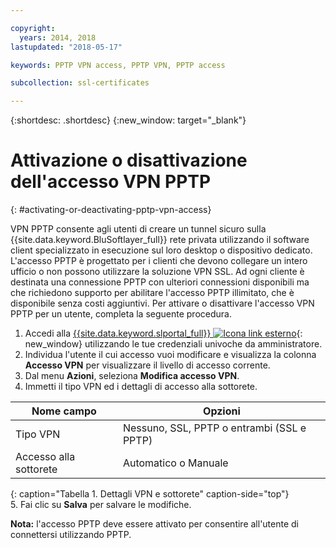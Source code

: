 ```yaml
---

copyright:
  years: 2014, 2018
lastupdated: "2018-05-17"

keywords: PPTP VPN access, PPTP VPN, PPTP access

subcollection: ssl-certificates

---
```


{:shortdesc: .shortdesc}
{:new_window: target="_blank"}

# Attivazione o disattivazione dell'accesso VPN PPTP
{: #activating-or-deactivating-pptp-vpn-access}

VPN PPTP consente agli utenti di creare un tunnel sicuro sulla {{site.data.keyword.BluSoftlayer_full}} rete privata utilizzando il software client specializzato in esecuzione sul loro desktop o dispositivo dedicato. L'accesso PPTP è progettato per i clienti che devono collegare un intero ufficio o non possono utilizzare la soluzione VPN SSL. Ad ogni cliente è destinata una connessione PPTP con ulteriori connessioni disponibili ma che richiedono supporto per abilitare l'accesso PPTP illimitato, che è disponibile senza costi aggiuntivi. Per attivare o disattivare l'accesso VPN PPTP per un utente, completa la seguente procedura.

1. Accedi alla [{{site.data.keyword.slportal_full}} ![Icona link esterno](../../icons/launch-glyph.svg "Icona link esterno")](https://control.softlayer.com/){: new_window} utilizzando le tue credenziali univoche da amministratore.
2. Individua l'utente il cui accesso vuoi modificare e visualizza la colonna **Accesso VPN** per visualizzare il livello di accesso corrente.
3. Dal menu **Azioni**, seleziona **Modifica accesso VPN**.
4. Immetti il tipo VPN ed i dettagli di accesso alla sottorete.

|Nome campo  |Opzioni   |
| -----------| ------------ |
| Tipo VPN   | Nessuno, SSL, PPTP o entrambi (SSL e PPTP) |
|Accesso alla sottorete | Automatico o Manuale |           
{: caption="Tabella 1. Dettagli VPN e sottorete" caption-side="top"}   
5. Fai clic su **Salva** per salvare le modifiche.

   **Nota:** l'accesso PPTP deve essere attivato per consentire all'utente di connettersi utilizzando PPTP.
